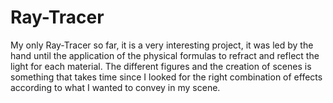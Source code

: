 # Ray-Tracer
My only Ray-Tracer so far, it is a very interesting project, it was led by the hand until the application of the physical formulas to refract and reflect the light for each material. The different figures and the creation of scenes is something that takes time since I looked for the right combination of effects according to what I wanted to convey in my scene.
